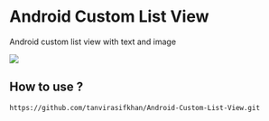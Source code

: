 # Android Custom List View

Android custom list view with text and image

![](https://www.asifszone.com/wp-content/uploads/2018/09/Screenshot_20180915-1537281-e1537005133980.png)

## How to use ?

```
https://github.com/tanvirasifkhan/Android-Custom-List-View.git

```